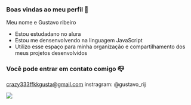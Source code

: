  ### Boas vindas ao meu perfil 🖤

 Meu nome e Gustavo ribeiro

 - Estou estudadano no alura 
 - Estou me densenvolvendo na linguagem JavaScript
 - Utilizo esse espaço para minha organização e compartilhamento dos meus projetos desenvolvidos 

### Você pode entrar em contato comigo 📪

crazy333ffkkgusta@gmail.com
 instragram: @gustavo_rij

 ![]( https://media1.tenor.com/m/rxuSUNeTp14AAAAd/atletico-mineiro-dancinha-do-tik-tok.gif) 
 
